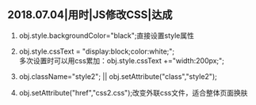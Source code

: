 2018.07.04|用时|JS修改CSS|达成
---

1. obj.style.backgroundColor="black";直接设置style属性

2. obj.style.cssText = "display:block;color:white;";  
多次设置时可以用css累加：obj.style.cssText +="width:200px;";

3. obj.className="style2"; || obj.setAttribute("class","style2");

4. obj.setAttribute("href","css2.css");改变外联css文件，适合整体页面换肤